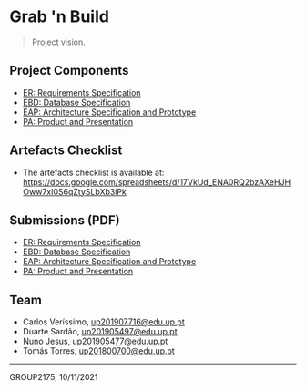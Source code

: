 # Grab 'n Build

> Project vision.

## Project Components

* [ER: Requirements Specification](er)
* [EBD: Database Specification](ebd)
* [EAP: Architecture Specification and Prototype](eap)
* [PA: Product and Presentation](pa)

## Artefacts Checklist

* The artefacts checklist is available at: https://docs.google.com/spreadsheets/d/17VkUd_ENA0RQ2bzAXeHJHOww7xI0S6qZtySLbXb3iPk

## Submissions (PDF)

* [ER: Requirements Specification](docs/lbaw2175_er.pdf)
* [EBD: Database Specification](docs/lbaw2175_ebd.pdf)
* [EAP: Architecture Specification and Prototype](docs/lbaw2175_eap.pdf)
* [PA: Product and Presentation](docs/lbaw2175_pa.pdf)

## Team

* Carlos Veríssimo, up201907716@edu.up.pt
* Duarte Sardão, up201905497@edu.up.pt
* Nuno Jesus, up201905477@edu.up.pt
* Tomás Torres, up201800700@edu.up.pt

***
GROUP2175, 10/11/2021